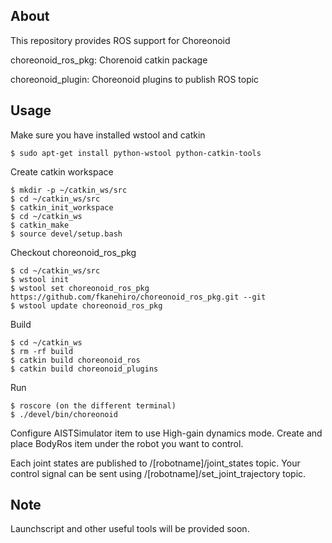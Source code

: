 About
-----

This repository provides ROS support for Choreonoid

choreonoid\_ros\_pkg: Chorenoid catkin package

choreonoid\_plugin: Choreonoid plugins to publish ROS topic


Usage
-----

Make sure you have installed wstool and catkin

```
$ sudo apt-get install python-wstool python-catkin-tools
```

Create catkin workspace

```
$ mkdir -p ~/catkin_ws/src
$ cd ~/catkin_ws/src
$ catkin_init_workspace
$ cd ~/catkin_ws
$ catkin_make
$ source devel/setup.bash
```

Checkout choreonoid\_ros\_pkg

```
$ cd ~/catkin_ws/src
$ wstool init
$ wstool set choreonoid_ros_pkg https://github.com/fkanehiro/choreonoid_ros_pkg.git --git
$ wstool update choreonoid_ros_pkg
```

Build

```
$ cd ~/catkin_ws
$ rm -rf build
$ catkin build choreonoid_ros
$ catkin build choreonoid_plugins
```

Run

```
$ roscore (on the different terminal)
$ ./devel/bin/choreonoid
```

Configure AISTSimulator item to use High-gain dynamics mode.
Create and place BodyRos item under the robot you want to control.

Each joint states are published to /[robotname]/joint\_states topic.
Your control signal can be sent using /[robotname]/set\_joint\_trajectory topic.


Note
-----

Launchscript and other useful tools will be provided soon.
